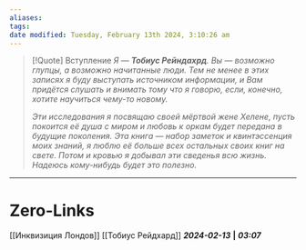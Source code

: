 ```yaml
---
aliases: 
tags: 
date modified: Tuesday, February 13th 2024, 3:10:26 am
---
```


> [!Quote] Вступление
> *Я — **Тобиус Рейндахрд**. Вы — возможно глупцы, а возможно начитанные люди. Тем не менее в этих записях я буду выступать источником информации, и Вам придётся слушать и внимать тому что я говорю, если, конечно, хотите научиться чему-то новому.*
> 
> *Эти исследования я посвящаю своей мёртвой жене Хелене, пусть покоится её душа с миром и любовь к оркам будет передана в будущие поколения. Эта книга — набор заметок и квинтэссенция моих знаний, я люблю её больше всех остальных своих книг на свете. Потом и кровью я добывал эти сведенья всю жизнь. Надеюсь кому-нибудь будет это полезно.*

___
# Zero-Links
[[Инквизиция Лондов]]
[[Тобиус Рейдхард]]
***2024-02-13*** **|** ***03:07***